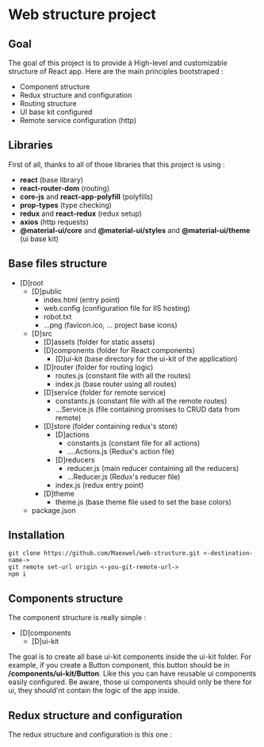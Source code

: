 # Web structure project
## Goal
The goal of this project is to provide à High-level and customizable structure of React app.
Here are the main principles bootstraped :
* Component structure
* Redux structure and configuration
* Routing structure
* UI base kit configured
* Remote service configuration (http)

## Libraries
First of all, thanks to all of those libraries that this project is using :
* **react** (base library)
* **react-router-dom** (routing)
* **core-js** and **react-app-polyfill** (polyfills)
* **prop-types** (type checking)
* **redux** and **react-redux** (redux setup)
* **axios** (http requests)
* **@material-ui/core** and **@material-ui/styles** and **@material-ui/theme** (ui base kit)

## Base files structure
* [D]root
    * [D]public
        * index.html (entry point)
        * web.config (configuration file for IIS hosting)
        * robot.txt
        * ...png (favicon.ico, ... project base icons)
    * [D]src
        * [D]assets (folder for static assets)
        * [D]components (folder for React components)
            * [D]ui-kit (base directory for the ui-kit of the application)
        * [D]router (folder for routing logic)
            * routes.js (constant file with all the routes)
            * index.js (base router using all routes)
        * [D]service (folder for remote service)
            * constants.js (constant file with all the remote routes)
            * ...Service.js (file containing promises to CRUD data from remote)
        * [D]store (folder containing redux's store)
            * [D]actions
                * constants.js (constant file for all actions)
                * ....Actions.js (Redux's action file)
            * [D]reducers
                * reducer.js (main reducer containing all the reducers)
                * ...Reducer.js (Redux's reducer file)
            * index.js (redux entry point)
        * [D]theme
            * theme.js (base theme file used to set the base colors)
    * package.json

## Installation
    git clone https://github.com/Maexwel/web-structure.git <-destination-name->
    git remote set-url origin <-you-git-remote-url->
    npm i

## Components structure
The component structure is really simple : 

* [D]components
    * [D]ui-kit

The goal is to create all base ui-kit components inside the ui-kit folder.
For example, if you create a Button component, this button should be in **/components/ui-kit/Button**.
Like this you can have reusable ui components easily configured.
Be aware, those ui components should only be there for ui, they should'nt contain the logic of the app inside.

## Redux structure and configuration
The redux structure and configuration is this one :

